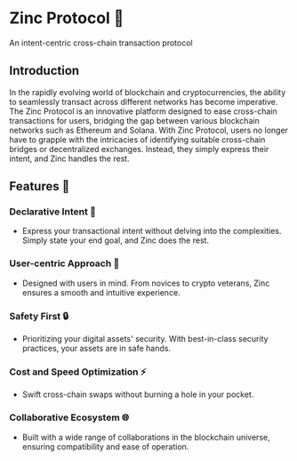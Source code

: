 # **Zinc Protocol 🌉**

An intent-centric cross-chain transaction protocol



## **Introduction**

In the rapidly evolving world of blockchain and cryptocurrencies, the ability to seamlessly transact across different networks has become imperative. The Zinc Protocol is an innovative platform designed to ease cross-chain transactions for users, bridging the gap between various blockchain networks such as Ethereum and Solana. With Zinc Protocol, users no longer have to grapple with the intricacies of identifying suitable cross-chain bridges or decentralized exchanges. Instead, they simply express their intent, and Zinc handles the rest.


## **Features 🌟**

### **Declarative Intent 📜**

- Express your transactional intent without delving into the complexities. Simply state your end goal, and Zinc does the rest.

### **User-centric Approach 🚀**

- Designed with users in mind. From novices to crypto veterans, Zinc ensures a smooth and intuitive experience.

### **Safety First 🔒**

- Prioritizing your digital assets' security. With best-in-class security practices, your assets are in safe hands.

### **Cost and Speed Optimization ⚡**

- Swift cross-chain swaps without burning a hole in your pocket.

### **Collaborative Ecosystem 🌐**

- Built with a wide range of collaborations in the blockchain universe, ensuring compatibility and ease of operation.
